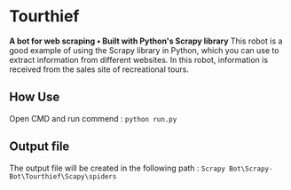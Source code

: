 # Tourthief
**A bot for web scraping • Built with Python's Scrapy library**
This robot is a good example of using the Scrapy library in Python, which you can use to extract information from different websites.
In this robot, information is received from the sales site of recreational tours.

## How Use

Open CMD and run commend : 
``` python run.py ```


## Output file

The output file will be created in the following path : 
``` Scrapy Bot\Scrapy-Bot\Tourthief\Scapy\spiders ```
